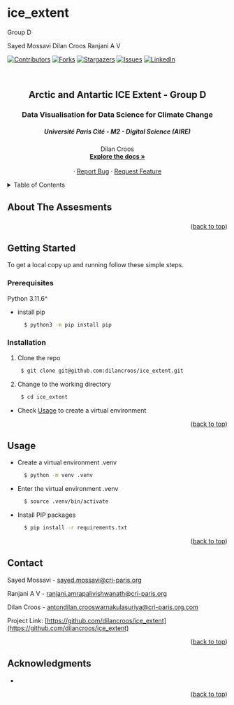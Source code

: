 # ice_extent

Group D

Sayed Mossavi
Dilan Croos
Ranjani A V

[![Contributors][contributors-shield]][contributors-url]
[![Forks][forks-shield]][forks-url]
[![Stargazers][stars-shield]][stars-url]
[![Issues][issues-shield]][issues-url]
[![LinkedIn][linkedin-shield]][linkedin-url1]

<!-- PROJECT LOGO -->
<br />
<div align="center">
  <h2 align="center">Arctic and Antartic ICE Extent - Group D</h2>
  <h3 align="center">Data Visualisation for Data Science for Climate Change</h3>
  <h5 align="center">Université Paris Cité - M2 - Digital Science (AIRE)</h5>

  <p align="center">
    Dilan Croos
    <br />
    <a href="https://github.com/dilancroos/AI_Class_Work"><strong>Explore the docs »</strong></a>
    <br />
    <br />
    ·
    <a href="https://github.com/dilancroos/AI_Class_Work/issues">Report Bug</a>
    ·
    <a href="https://github.com/dilancroos/AI_Class_Work/issues">Request Feature</a>
  </p>
</div>

<!-- TABLE OF CONTENTS -->
<details>
  <summary>Table of Contents</summary>
  <ol>
    <li>
      <a href="#about-the-assesments">About The Assesments</a>
    </li>
    <li>
      <a href="#getting-started">Getting Started</a>
      <ul>
        <li><a href="#prerequisites">Prerequisites</a></li>
        <li><a href="#installation">Installation</a></li>
      </ul>
    </li>
    <li><a href="#usage">Usage</a></li>
    <li><a href="#contact">Contact</a></li>
    <li><a href="#acknowledgments">Acknowledgments</a></li>
  </ol>
</details>

<!-- ABOUT THE PROJECT -->

## About The Assesments

###

<p align="right">(<a href="#readme-top">back to top</a>)</p>

<!-- GETTING STARTED -->

## Getting Started

To get a local copy up and running follow these simple steps.

### Prerequisites

Python 3.11.6^

- install pip

  ```sh
    $ python3 -m pip install pip
  ```

### Installation

1. Clone the repo

   ```sh
    $ git clone git@github.com:dilancroos/ice_extent.git
   ```

2. Change to the working directory

   ```sh
    $ cd ice_extent
   ```

- Check <a href="#usage">Usage</a> to create a virtual environment

<p align="right">(<a href="#readme-top">back to top</a>)</p>

<!-- USAGE EXAMPLES -->

## Usage

- Create a virtual environment .venv

  ```sh
    $ python -m venv .venv
  ```

- Enter the virtual environment .venv

  ```sh
    $ source .venv/bin/activate
  ```

- Install PIP packages

  ```sh
    $ pip install -r requirements.txt
  ```

<p align="right">(<a href="#readme-top">back to top</a>)</p>

<!-- CONTACT -->

## Contact

Sayed Mossavi - sayed.mossavi@cri-paris.org

Ranjani A V - ranjani.amrapalivishwanath@cri-paris.org

Dilan Croos - antondilan.crooswarnakulasuriya@cri-paris.org.com

Project Link: [https://github.com/dilancroos/ice_extent](https://github.com/dilancroos/ice_extent)

<p align="right">(<a href="#readme-top">back to top</a>)</p>

<!-- ACKNOWLEDGMENTS -->

## Acknowledgments

-

<p align="right">(<a href="#readme-top">back to top</a>)</p>

<!-- MARKDOWN LINKS & IMAGES -->
<!-- https://www.markdownguide.org/basic-syntax/#reference-style-links -->

[contributors-shield]: https://img.shields.io/github/contributors/dilancroos/AI_Class_Work.svg?style=for-the-badge
[contributors-url]: https://github.com/dilancroos/AI_Class_Work/graphs/contributors
[forks-shield]: https://img.shields.io/github/forks/dilancroos/AI_Class_Work.svg?style=for-the-badge
[forks-url]: https://github.com/dilancroos/AI_Class_Work/network/members
[stars-shield]: https://img.shields.io/github/stars/dilancroos/AI_Class_Work.svg?style=for-the-badge
[stars-url]: https://github.com/dilancroos/AI_Class_Work/stargazers
[issues-shield]: https://img.shields.io/github/issues/dilancroos/AI_Class_Work.svg?style=for-the-badge
[issues-url]: https://github.com/dilancroos/AI_Class_Work/issues
[license-shield]: https://img.shields.io/github/license/dilancroos/AI_Class_Work.svg?style=for-the-badge
[license-url]: https://github.com/dilancroos/AI_Class_Work/blob/master/LICENSE.txt
[linkedin-shield]: https://img.shields.io/badge/-LinkedIn-black.svg?style=for-the-badge&logo=linkedin&colorB=555
[linkedin-url1]: https://linkedin.com/in/antondilancrooswarnakulasuriya
[product-screenshot]: images/screenshot.png
[Next.js]: https://img.shields.io/badge/next.js-000000?style=for-the-badge&logo=nextdotjs&logoColor=white
[Next-url]: https://nextjs.org/
[React.js]: https://img.shields.io/badge/React-20232A?style=for-the-badge&logo=react&logoColor=61DAFB
[React-url]: https://reactjs.org/
[Vue.js]: https://img.shields.io/badge/Vue.js-35495E?style=for-the-badge&logo=vuedotjs&logoColor=4FC08D
[Vue-url]: https://vuejs.org/
[Angular.io]: https://img.shields.io/badge/Angular-DD0031?style=for-the-badge&logo=angular&logoColor=white
[Angular-url]: https://angular.io/
[Svelte.dev]: https://img.shields.io/badge/Svelte-4A4A55?style=for-the-badge&logo=svelte&logoColor=FF3E00
[Svelte-url]: https://svelte.dev/
[Laravel.com]: https://img.shields.io/badge/Laravel-FF2D20?style=for-the-badge&logo=laravel&logoColor=white
[Laravel-url]: https://laravel.com
[Bootstrap.com]: https://img.shields.io/badge/Bootstrap-563D7C?style=for-the-badge&logo=bootstrap&logoColor=white
[Bootstrap-url]: https://getbootstrap.com
[JQuery.com]: https://img.shields.io/badge/jQuery-0769AD?style=for-the-badge&logo=jquery&logoColor=white
[JQuery-url]: https://jquery.com
